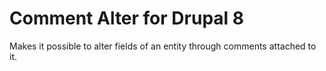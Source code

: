 # Comment Alter for Drupal 8

Makes it possible to alter fields of an entity through comments attached to it.
